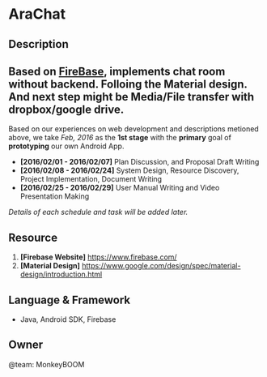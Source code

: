 # AraChat

Description
-----------

Based on [FireBase](https://www.firebase.com/), implements chat room without backend. Folloing the __Material design__. And next step might be Media/File transfer with dropbox/google drive.
----

Based on our experiences on web development and descriptions metioned above, we take _Feb, 2016_ as the __1st stage__ with the __primary__ goal of __prototyping__ our own Android App.

* __[2016/02/01 - 2016/02/07]__ Plan Discussion, and Proposal Draft Writing
* __[2016/02/08 - 2016/02/24]__ System Design, Resource Discovery, Project Implementation, Document Writing 
* __[2016/02/25 - 2016/02/29]__ User Manual Writing and Video Presentation Making

_Details of each schedule and task will be added later._

Resource
--------

1. __[Firebase Website]__ https://www.firebase.com/
2. __[Material Design]__ https://www.google.com/design/spec/material-design/introduction.html

Language & Framework
--------------------

+ Java, Android SDK, Firebase

Owner
-----

@team: MonkeyBOOM
